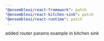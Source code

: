 ```yaml
---
"@ensembleui/react-framework": patch
"@ensembleui/react-kitchen-sink": patch
"@ensembleui/react-runtime": patch
---
```


added router params example in kitchen sink
